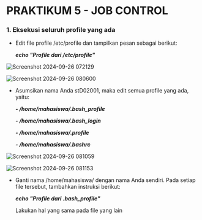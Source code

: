 # PRAKTIKUM 5 - JOB CONTROL

### 1. Eksekusi seluruh profile yang ada
   - Edit file profile /etc/profile dan tampilkan pesan sebagai berikut:

      *__echo "Profile dari /etc/profile"__*

![Screenshot 2024-09-26 072129](https://github.com/user-attachments/assets/c7c9a6d8-89e5-4db9-afac-8563ffca9b07)

![Screenshot 2024-09-26 080600](https://github.com/user-attachments/assets/de2c5108-3b20-4a4f-a088-24dc28931fe7)


  - Asumsikan nama Anda stD02001, maka edit semua profile yang ada, yaitu:

     *__- /home/mahasiswa/.bash_profile__*

      *__- /home/mahasiswa/.bash_login__*

      *__- /home/mahasiswa/.profile__*
     
     *__- /home/mahasiswa/.bashrc__*
    
![Screenshot 2024-09-26 081059](https://github.com/user-attachments/assets/c945f5c7-d097-4e3d-ac30-19cbec16f87f)

![Screenshot 2024-09-26 081153](https://github.com/user-attachments/assets/45180e08-e989-488a-ba90-765c45327c51)

- Ganti nama /home/mahasiswa/ dengan nama Anda sendiri. Pada setiap file tersebut, tambahkan instruksi berikut:
    
     *__echo "Profile dari .bash_profile"__*

     Lakukan hal yang sama pada file yang lain

  
